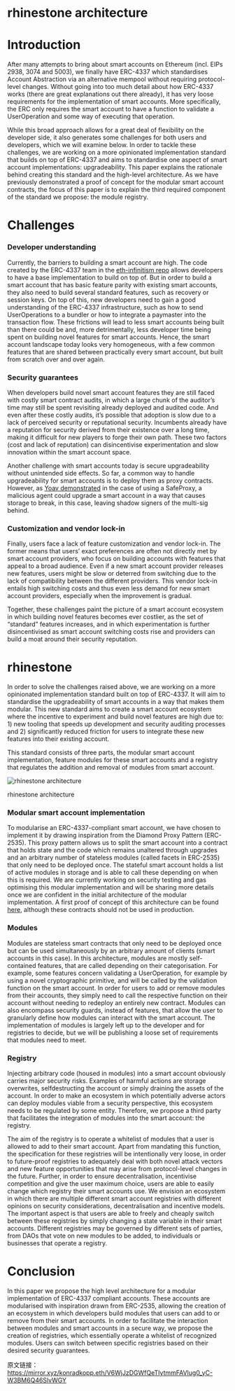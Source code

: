 # rhinestone architecture

# Introduction

After many attempts to bring about smart accounts on Ethereum (incl. EIPs 2938, 3074 and 5003), we finally have ERC-4337 which standardises Account Abstraction via an alternative mempool without requiring protocol-level changes. Without going into too much detail about how ERC-4337 works (there are great explanations out there already), it has very loose requirements for the implementation of smart accounts. More specifically, the ERC only requires the smart account to have a function to validate a UserOperation and some way of executing that operation.

While this broad approach allows for a great deal of flexibility on the developer side, it also generates some challenges for both users and developers, which we will examine below. In order to tackle these challenges, we are working on a more opinionated implementation standard that builds on top of ERC-4337 and aims to standardise one aspect of smart account implementations: upgradeability. This paper explains the rationale behind creating this standard and the high-level architecture. As we have previously demonstrated a proof of concept for the modular smart account contracts, the focus of this paper is to explain the third required component of the standard we propose: the module registry.

# Challenges

### Developer understanding

Currently, the barriers to building a smart account are high. The code created by the ERC-4337 team in the [eth-infinitism repo](https://github.com/eth-infinitism/account-abstraction/) allows developers to have a base implementation to build on top of. But in order to build a smart account that has basic feature parity with existing smart accounts, they also need to build several standard features, such as recovery or session keys. On top of this, new developers need to gain a good understanding of the ERC-4337 infrastructure, such as how to send UserOperations to a bundler or how to integrate a paymaster into the transaction flow. These frictions will lead to less smart accounts being built than there could be and, more detrimentally, less developer time being spent on building novel features for smart accounts. Hence, the smart account landscape today looks very homogeneous, with a few common features that are shared between practically every smart account, but built from scratch over and over again.

### Security guarantees

When developers build novel smart account features they are still faced with costly smart contract audits, in which a large chunk of the auditor’s time may still be spent revisiting already deployed and audited code. And even after these costly audits, it’s possible that adoption is slow due to a lack of perceived security or reputational security. Incumbents already have a reputation for security derived from their existence over a long time, making it difficult for new players to forge their own path. These two factors (cost and lack of reputation) can disincentivise experimentation and slow innovation within the smart account space.

Another challenge with smart accounts today is secure upgradeability without unintended side effects. So far, a common way to handle upgradeability for smart accounts is to deploy them as proxy contracts. However, as [Yoav demonstrated](https://ethereum-magicians.org/t/erc-4337-account-abstraction-via-entry-point-contract-specification/7160/55) in the case of using a SafeProxy, a malicious agent could upgrade a smart account in a way that causes storage to break, in this case, leaving shadow signers of the multi-sig behind.

### Customization and vendor lock-in

Finally, users face a lack of feature customization and vendor lock-in. The former means that users’ exact preferences are often not directly met by smart account providers, who focus on building accounts with features that appeal to a broad audience. Even if a new smart account provider releases new features, users might be slow or deterred from switching due to the lack of compatibility between the different providers. This vendor lock-in entails high switching costs and thus even less demand for new smart account providers, especially when the improvement is gradual.

Together, these challenges paint the picture of a smart account ecosystem in which building novel features becomes ever costlier, as the set of “standard” features increases, and in which experimentation is further disincentivised as smart account switching costs rise and providers can build a moat around their security reputation.

# rhinestone

In order to solve the challenges raised above, we are working on a more opinionated implementation standard built on top of ERC-4337. It will aim to standardise the upgradeability of smart accounts in a way that makes them modular. This new standard aims to create a smart account ecosystem where the incentive to experiment and build novel features are high due to: 1) new tooling that speeds up development and security auditing processes and 2) significantly reduced friction for users to integrate these new features into their existing account.

This standard consists of three parts, the modular smart account implementation, feature modules for these smart accounts and a registry that regulates the addition and removal of modules from smart account.

![rhinestone architecture](https://img.learnblockchain.cn/attachments/2023/06/rfrlP81h64883a7048928.png)

rhinestone architecture

### Modular smart account implementation

To modularise an ERC-4337-compliant smart account, we have chosen to implement it by drawing inspiration from the Diamond Proxy Pattern (ERC-2535). This proxy pattern allows us to split the smart account into a contract that holds state and the code which remains unaltered through upgrades and an arbitrary number of stateless modules (called facets in ERC-2535) that only need to be deployed once. The stateful smart account holds a list of active modules in storage and is able to call these depending on when this is required. We are currently working on security testing and gas optimising this modular implementation and will be sharing more details once we are confident in the initial architecture of the modular implementation. A first proof of concept of this architecture can be found [here](https://github.com/kopy-kat/ethdenver-aa/tree/main/rhinestone-contracts), although these contracts should not be used in production.

### Modules

Modules are stateless smart contracts that only need to be deployed once but can be used simultaneously by an arbitrary amount of clients (smart accounts in this case). In this architecture, modules are mostly self-contained features, that are called depending on their categorisation. For example, some features concern validating a UserOperation, for example by using a novel cryptographic primitive, and will be called by the validation function on the smart account. In order for users to add or remove modules from their accounts, they simply need to call the respective function on their account without needing to redeploy an entirely new contract. Modules can also encompass security guards, instead of features, that allow the user to granularly define how modules can interact with the smart account. The implementation of modules is largely left up to the developer and for registries to decide, but we will be publishing a loose set of requirements that modules need to meet.

### Registry

Injecting arbitrary code (housed in modules) into a smart account obviously carries major security risks. Examples of harmful actions are storage overwrites, selfdestructing the account or simply draining the assets of the account. In order to make an ecosystem in which potentially adverse actors can deploy modules viable from a security perspective, this ecosystem needs to be regulated by some entity. Therefore, we propose a third party that facilitates the integration of modules into the smart account: the registry.

The aim of the registry is to operate a whitelist of modules that a user is allowed to add to their smart account. Apart from mandating this function, the specification for these registries will be intentionally very loose, in order to future-proof registries to adequately deal with both novel attack vectors and new feature opportunities that may arise from protocol-level changes in the future. Further, in order to ensure decentralisation, incentivise competition and give the user maximum choice, users are able to easily change which registry their smart accounts use. We envision an ecosystem in which there are multiple different smart account registries with different opinions on security considerations, decentralisation and incentive models. The important aspect is that users are able to freely and cheaply switch between these registries by simply changing a state variable in their smart accounts. Different registries may be governed by different sets of parties, from DAOs that vote on new modules to be added, to individuals or businesses that operate a registry. 

# Conclusion

In this paper we propose the high level architecture for a modular implementation of ERC-4337 compliant accounts. These accounts are modularised with inspiration drawn from ERC-2535, allowing the creation of an ecosystem in which developers build modules that users can add to or remove from their smart accounts. In order to facilitate the interaction between modules and smart accounts in a secure way, we propose the creation of registries, which essentially operate a whitelist of recognized modules. Users can switch between specific registries based on their desired security guarantees.



原文链接：https://mirror.xyz/konradkopp.eth/V6WjJzDGWfQeTIytmmFAVlug0_yC-W3BM6Q46SlvWGY